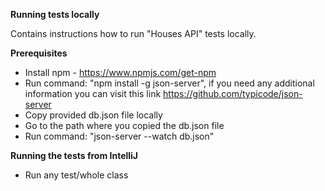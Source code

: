 **Running tests locally**

Contains instructions how to run "Houses API" tests locally.

**Prerequisites**

- Install npm - https://www.npmjs.com/get-npm
- Run command: "npm install -g json-server", if you need any additional information you can visit
this link https://github.com/typicode/json-server
- Copy provided db.json file locally
- Go to the path where you copied the db.json file
- Run command: "json-server --watch db.json"

**Running the tests from IntelliJ**

- Run any test/whole class